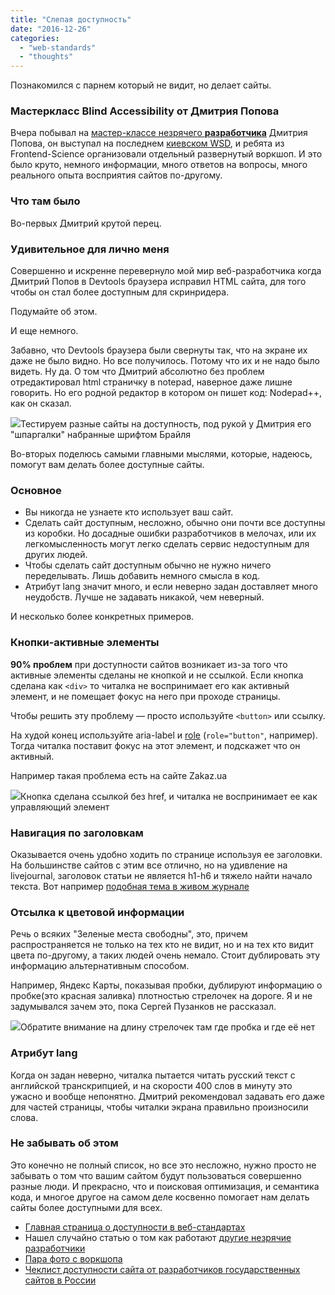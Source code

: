 ```yaml
---
title: "Слепая доступность"
date: "2016-12-26"
categories: 
  - "web-standards"
  - "thoughts"
---
```


Познакомился с парнем который не видит, но делает сайты.

### Мастеркласс Blind Accessibility от Дмитрия Попова

Вчера побывал на [мастер-классе незрячего **разработчика**](http://www.frontend-science.com/lab/) Дмитрия Попова, он выступал на последнем [киевском WSD](https://wsd.events/2016/11/26/), и ребята из Frontend-Science организовали отдельный развернутый воркшоп. И это было круто, немного информации, много ответов на вопросы, много реального опыта восприятия сайтов по-другому.

### Что там было

Во-первых Дмитрий крутой перец.

### Удивительное для лично меня

Совершенно и искренне перевернуло мой мир веб-разработчика когда Дмитрий Попов в Devtools браузера исправил HTML сайта, для того чтобы он стал более доступным для скринридера.

Подумайте об этом.

И еще немного.

Забавно, что Devtools браузера были свернуты так, что на экране их даже не было видно. Но все получилось. Потому что их и не надо было видеть. Ну да. О том что Дмитрий абсолютно без проблем отредактировал html страничку в notepad, наверное даже лишне говорить. Но его родной редактор в котором он пишет код: Nodepad++, как он сказал.

![](/images/a.jpg)Тестируем разные сайты на доступность, под рукой у Дмитрия его "шпаргалки" набранные шрифтом Брайля

Во-вторых поделюсь самыми главными мыслями, которые, надеюсь, помогут вам делать более доступные сайты.

### Основное

- Вы никогда не узнаете кто использует ваш сайт.
- Сделать сайт доступным, несложно, обычно они почти все доступны из коробки. Но досадные ошибки разработчиков в мелочах, или их легкомысленность могут легко сделать сервис недоступным для других людей.
- Чтобы сделать сайт доступным обычно не нужно ничего переделывать. Лишь добавить немного смысла в код.
- Атрибут lang значит много, и если неверно задан доставляет много неудобств. Лучше не задавать никакой, чем неверный.

И несколько более конкретных примеров.

### Кнопки-активные элементы

**90% проблем** при доступности сайтов возникает из-за того что активные элементы сделаны не кнопкой и не ссылкой. Если кнопка сделана как `<div>` то читалка не воспринимает его как активный элемент, и не помещает фокус на него при проходе страницы.

Чтобы решить эту проблему — просто используйте `<button>` или ссылку.

На худой конец используйте aria-label и [role](https://www.w3.org/TR/wai-aria/roles) (`role="button"`, например). Тогда читалка поставит фокус на этот элемент, и подскажет что он активный.

Например такая проблема есть на сайте Zakaz.ua

![](/images/a3.png)Кнопка сделана ссылкой без href, и читалка не воспринимает ее как управляющий элемент

### Навигация по заголовкам

Оказывается очень удобно ходить по странице используя ее заголовки. На большинстве сайтов с этим все отлично, но на удивление на livejournal, заголовок статьи не является h1-h6 и тяжело найти начало текста. Вот например [подобная тема в живом журнале](http://masterok.livejournal.com/3309231.html)

### Отсылка к цветовой информации

Речь о всяких "Зеленые места свободны", это, причем распространяется не только на тех кто не видит, но и на тех кто видит цвета по-другому, а таких людей очень немало. Стоит дублировать эту информацию альтернативным способом.

Например, Яндекс Карты, показывая пробки, дублируют информацию о пробке(это красная заливка) плотностью стрелочек на дороге. Я и не задумывался зачем это, пока Сергей Пузанков не рассказал.

![](/images/a1.png)Обратите внимание на длину стрелочек там где пробка и где её нет

### Атрибут lang

Когда он задан неверно, читалка пытается читать русский текст с английской транскрипцией, и на скорости 400 слов в минуту это ужасно и вообще непонятно. Дмитрий рекомендовал задавать его даже для частей страницы, чтобы читалки экрана правильно произносили слова.

### Не забывать об этом

Это конечно не полный список, но все это несложно, нужно просто не забывать о том что вашим сайтом будут пользоваться совершенно разные люди. И прекрасно, что и поисковая оптимизация, и семантика кода, и многое другое на самом деле косвенно помогает нам делать сайты более доступными для всех.

- [Главная страница о доступности в веб-стандартах](https://www.w3.org/WAI/intro/aria)
- Нашел случайно статью о том как работают [другие незрячие разработчики](https://habrahabr.ru/post/262363/)
- [Пара фото с воркшопа](https://www.facebook.com/frontendscience/posts/2067329360160106)
- [Чеклист доступности сайта от разработчиков государственных сайтов в России](http://gov.design/blog/2016/11/08/accessibility.html)
